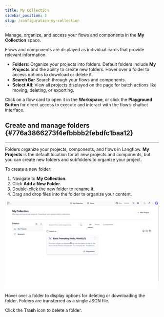 ```yaml
---
title: My Collection
sidebar_position: 3
slug: /configuration-my-collection
---
```


Manage, organize, and access your flows and components in the **My Collection** space.

Flows and components are displayed as individual cards that provide relevant information.

- **Folders**: Organize your projects into folders. Default folders include **My Projects** and the ability to create new folders. Hover over a folder to access options to download or delete it.
- **Search Bar** Search through your flows and components.
- **Select All**: View all projects displayed on the page for batch actions like moving, deleting, or exporting.

Click on a flow card to open it in the **Workspace**, or click the **Playground Button** for direct access to execute and interact with the flow’s chatbot interface.


## Create and manage folders {#776a3866273f4efbbbb2febdfc1baa12}

---

Folders organize your projects, components, and flows in Langflow.
**My Projects** is the default location for all new projects and components, but you can create new folders and subfolders to organize your project.

To create a new folder:

1. Navigate to **My Collection**.
2. Click **Add a New Folder**.
3. Double-click the new folder to rename it.
4. Drag and drop files into the folder to organize your content.

![](./711485342.gif)

Hover over a folder to display options for deleting or downloading the folder.
Folders are transferred as a single JSON file.

Click the **Trash** icon to delete a folder.




